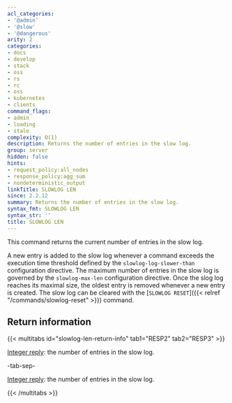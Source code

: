 ```yaml
---
acl_categories:
- '@admin'
- '@slow'
- '@dangerous'
arity: 2
categories:
- docs
- develop
- stack
- oss
- rs
- rc
- oss
- kubernetes
- clients
command_flags:
- admin
- loading
- stale
complexity: O(1)
description: Returns the number of entries in the slow log.
group: server
hidden: false
hints:
- request_policy:all_nodes
- response_policy:agg_sum
- nondeterministic_output
linkTitle: SLOWLOG LEN
since: 2.2.12
summary: Returns the number of entries in the slow log.
syntax_fmt: SLOWLOG LEN
syntax_str: ''
title: SLOWLOG LEN
---
```

This command returns the current number of entries in the slow log.

A new entry is added to the slow log whenever a command exceeds the execution time threshold defined by the `slowlog-log-slower-than` configuration directive.
The maximum number of entries in the slow log is governed by the `slowlog-max-len` configuration directive.
Once the slog log reaches its maximal size, the oldest entry is removed whenever a new entry is created.
The slow log can be cleared with the [`SLOWLOG RESET`]({{< relref "/commands/slowlog-reset" >}}) command.

## Return information

{{< multitabs id="slowlog-len-return-info" 
    tab1="RESP2" 
    tab2="RESP3" >}}

[Integer reply](../../develop/reference/protocol-spec#integers): the number of entries in the slow log.

-tab-sep-

[Integer reply](../../develop/reference/protocol-spec#integers): the number of entries in the slow log.

{{< /multitabs >}}
